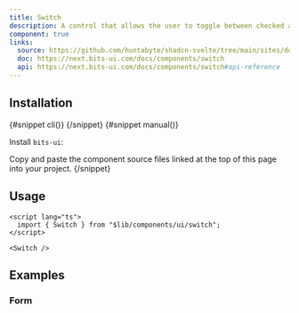 ```yaml
---
title: Switch
description: A control that allows the user to toggle between checked and not checked.
component: true
links:
  source: https://github.com/huntabyte/shadcn-svelte/tree/main/sites/docs/src/lib/registry/default/ui/switch
  doc: https://next.bits-ui.com/docs/components/switch
  api: https://next.bits-ui.com/docs/components/switch#api-reference
---
```


<script>
  import { ComponentPreview, PMAddComp, PMInstall, Step, Steps, InstallTabs } from '$lib/components/docs';
</script>

<ComponentPreview name="switch-demo">

<div></div>

</ComponentPreview>

## Installation

<InstallTabs>
{#snippet cli()}
<PMAddComp name="switch" />
{/snippet}
{#snippet manual()}
<Steps>
<Step>

Install `bits-ui`:

</Step>
<PMInstall command="bits-ui -D" />
<Step>Copy and paste the component source files linked at the top of this page into your project.</Step>
</Steps>
{/snippet}
</InstallTabs>

## Usage

```svelte
<script lang="ts">
  import { Switch } from "$lib/components/ui/switch";
</script>

<Switch />
```

## Examples

### Form

<ComponentPreview name="switch-form">

<div></div>

</ComponentPreview>
